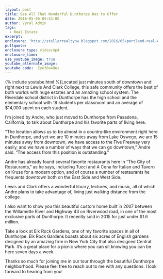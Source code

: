```yaml
---
layout: post
title: See All That Wonderful Dunthorpe Has to Offer
date: 2016-05-06 00:53:00
author: Vyral Admin
tags:
  - Real Estate
excerpt:
enclosure: 'http://stellarrealtynw.blogspot.com/2016/05/portland-real-estate-tour-of-gorgeous.html'
pullquote:
enclosure_type: video/mp4
enclosure_time:
use_youtube_image: true
youtube_alternate_image:
youtube_code: _Eye30a48us
---
```



{% include youtube.html %}Located just minutes south of downtown and right next to Lewis And Clark College, this safe community offers the best of both worlds with huge estates and an amazing school system. The Riverdale school district in Dunthorpe has the high school and the elementary school with 18 students per classroom and an average of $14,000 spent on each student.

I’m joined by Andre, who just moved to Dunthorpe from Pasadena, California, to talk about Dunthorpe and his favorite parts of living here.

“The location allows us to be almost in a country-like environment right here in Dunthorpe, and yet we are 10 minutes away from Lake Oswego, we are 15 minutes away from downtown, we have access to the Five Freeway very easily,  and we have a number of ways that we can go downtown,” Andre said. “The access from this position is outstanding.”

Andre has already found several favorite restaurants here in “The City of Restaurants,” as he says, including Tucci and A Cena for Italian and Tavern on Kruse for a modern option, and of course a number of restaurants he frequents downtown both on the East Side and West Side.

Lewis and Clark offers a wonderful library, lectures, and music, all of which Andre plans to take advantage of, living just walking distance from the college.

I also want to show you this beautiful custom home built in 2007 between the Willamette River and Highway 43 on Riverwood road, in one of the most exclusive parts of Dunthorpe. It recently sold in 2015 for just under $1.6 million.

Take a look at Elk Rock Gardens, one of my favorite spaces in all of Dunthorpe. Elk Rock Gardens boasts about six acres of English gardens designed by an amazing firm in New York City that also designed Central Park. It’s a great place for a picnic where you can sit knowing you can be here seven days a week.

Thanks so much for joining me in our tour through the beautiful Dunthorpe neighborhood. Please feel free to reach out to me with any questions. I look forward to hearing from you!